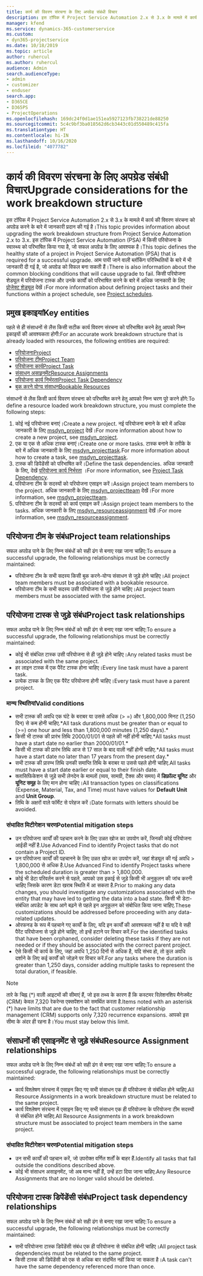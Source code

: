 ```yaml
---
title: कार्य की विवरण संरचना के लिए अपग्रेड संबंधी विचार
description: इस टॉपिक में Project Service Automation 2.x से 3.x के मामले में कार्य की विवरण संरचना को अपग्रेड करने के बारे में जानकारी प्रदान की गई है।
manager: kfend
ms.service: dynamics-365-customerservice
ms.custom:
- dyn365-projectservice
ms.date: 10/18/2019
ms.topic: article
author: ruhercul
ms.author: ruhercul
audience: Admin
search.audienceType:
- admin
- customizer
- enduser
search.app:
- D365CE
- D365PS
- ProjectOperations
ms.openlocfilehash: 169dc24f0d1ae151ea5927123fb738221de88250
ms.sourcegitcommit: 5c4c9bf3ba018562d6cb3443c01d550489c415fa
ms.translationtype: HT
ms.contentlocale: hi-IN
ms.lasthandoff: 10/16/2020
ms.locfileid: "4077782"
---
```

# <a name="upgrade-considerations-for-the-work-breakdown-structure"></a><span data-ttu-id="e37a7-103">कार्य की विवरण संरचना के लिए अपग्रेड संबंधी विचार</span><span class="sxs-lookup"><span data-stu-id="e37a7-103">Upgrade considerations for the work breakdown structure</span></span>
<span data-ttu-id="e37a7-104">इस टॉपिक में Project Service Automation 2.x से 3.x के मामले में कार्य की विवरण संरचना को अपग्रेड करने के बारे में जानकारी प्रदान की गई है।</span><span class="sxs-lookup"><span data-stu-id="e37a7-104">This topic provides information about upgrading the work breakdown structure from Project Service Automation 2.x to 3.x.</span></span> <span data-ttu-id="e37a7-105">इस टॉपिक में Project Service Automation (PSA) में किसी परियोजना के स्वास्थ्य को परिभाषित किया गया है, जो सफल अपग्रेड के लिए आवश्यक है।</span><span class="sxs-lookup"><span data-stu-id="e37a7-105">This topic defines the healthy state of a project in Project Service Automation (PSA) that is required for a successful upgrade.</span></span> <span data-ttu-id="e37a7-106">आम पायी जाने वाली ब्लॉकिंग परिस्थितियों के बारे में भी जानकारी दी गई है, जो अपग्रेड को विफल बना सकती हैं।</span><span class="sxs-lookup"><span data-stu-id="e37a7-106">There is also information about the common blocking conditions that will cause upgrade to fail.</span></span> <span data-ttu-id="e37a7-107">किसी परियोजना शेड्यूल में परियोजना टास्क और उनके कार्यों को परिभाषित करने के बारे में अधिक जानकारी के लिए [प्रोजेक्ट शेड्यूल](project-creating.md) देखें।</span><span class="sxs-lookup"><span data-stu-id="e37a7-107">For more information about defining project tasks and their functions within a project schedule, see [Project schedules](project-creating.md).</span></span>

## <a name="key-entities"></a><span data-ttu-id="e37a7-108">प्रमुख इकाइयां</span><span class="sxs-lookup"><span data-stu-id="e37a7-108">Key entities</span></span>
<span data-ttu-id="e37a7-109">पहले से ही संसाधनों से लैस किसी सटीक कार्य विवरण संरचना को परिभाषित करने हेतु आपको निम्न इकाइयों की आवश्यकता होगी:</span><span class="sxs-lookup"><span data-stu-id="e37a7-109">For an accurate work breakdown structure that is already loaded with resources, the following entities are required:</span></span>

- [<span data-ttu-id="e37a7-110">परियोजना</span><span class="sxs-lookup"><span data-stu-id="e37a7-110">Project</span></span>](https://docs.microsoft.com/dynamics365/customerengagement/on-premises/developer/entities/msdyn_project)
- [<span data-ttu-id="e37a7-111">परियोजना टीम</span><span class="sxs-lookup"><span data-stu-id="e37a7-111">Project Team</span></span>](https://docs.microsoft.com/dynamics365/customerengagement/on-premises/developer/entities/msdyn_projectteam)
- [<span data-ttu-id="e37a7-112">परियोजना कार्य</span><span class="sxs-lookup"><span data-stu-id="e37a7-112">Project Task</span></span>](https://docs.microsoft.com/dynamics365/customerengagement/on-premises/developer/entities/msdyn_projecttask)
- [<span data-ttu-id="e37a7-113">संसाधन असाइनमेंट</span><span class="sxs-lookup"><span data-stu-id="e37a7-113">Resource Assignments</span></span>](https://docs.microsoft.com/dynamics365/customerengagement/on-premises/developer/entities/msdyn_resourceassignment)
- [<span data-ttu-id="e37a7-114">परियोजना कार्य निर्भरता</span><span class="sxs-lookup"><span data-stu-id="e37a7-114">Project Task Dependency</span></span>](https://docs.microsoft.com/dynamics365/customerengagement/on-premises/developer/entities/msdyn_projecttaskdependency)
- [<span data-ttu-id="e37a7-115">बुक करने योग्य संसाधन</span><span class="sxs-lookup"><span data-stu-id="e37a7-115">Bookable Resources</span></span>](https://docs.microsoft.com/dynamics365/customerengagement/on-premises/developer/entities/bookableresource)

<span data-ttu-id="e37a7-116">संसाधनों से लैस किसी कार्य विवरण संरचना को परिभाषित करने हेतु आपको निम्न चरण पूरे करने होंगे:</span><span class="sxs-lookup"><span data-stu-id="e37a7-116">To define a resource loaded work breakdown structure, you must complete the following steps:</span></span>

1. <span data-ttu-id="e37a7-117">कोई नई परियोजना बनाएं।</span><span class="sxs-lookup"><span data-stu-id="e37a7-117">Create a new project.</span></span> <span data-ttu-id="e37a7-118">नई परियोजना बनाने के बारे में अधिक जानकारी के लिए [msdyn_project](https://docs.microsoft.com/dynamics365/customerengagement/on-premises/developer/entities/msdyn_project) देखें।</span><span class="sxs-lookup"><span data-stu-id="e37a7-118">For more information about how to create a new project, see [msdyn_project](https://docs.microsoft.com/dynamics365/customerengagement/on-premises/developer/entities/msdyn_project).</span></span>
2. <span data-ttu-id="e37a7-119">एक या एक से अधिक टास्क बनाएं।</span><span class="sxs-lookup"><span data-stu-id="e37a7-119">Create one or more tasks.</span></span> <span data-ttu-id="e37a7-120">टास्क बनाने के तरीके के बारे में अधिक जानकारी के लिए [msdyn_projecttask](https://docs.microsoft.com/dynamics365/customerengagement/on-premises/developer/entities/msdyn_projecttask).</span><span class="sxs-lookup"><span data-stu-id="e37a7-120">For more information about how to create a task, see [msdyn_projecttask](https://docs.microsoft.com/dynamics365/customerengagement/on-premises/developer/entities/msdyn_projecttask).</span></span>
3. <span data-ttu-id="e37a7-121">टास्क की डिपेंडेंसी को परिभाषित करें।</span><span class="sxs-lookup"><span data-stu-id="e37a7-121">Define the task dependencies.</span></span> <span data-ttu-id="e37a7-122">अधिक जानकारी के लिए, देखें [परियोजना कार्य निर्भरता](https://docs.microsoft.com/dynamics365/customerengagement/on-premises/developer/entities/msdyn_projecttaskdependency) ।</span><span class="sxs-lookup"><span data-stu-id="e37a7-122">For more information, see [Project Task Dependency](https://docs.microsoft.com/dynamics365/customerengagement/on-premises/developer/entities/msdyn_projecttaskdependency).</span></span>
4. <span data-ttu-id="e37a7-123">परियोजना टीम के सदस्यों को परियोजना एसाइन करें।</span><span class="sxs-lookup"><span data-stu-id="e37a7-123">Assign project team members to the project.</span></span> <span data-ttu-id="e37a7-124">अधिक जानकारी के लिए [msdyn_projectteam](https://docs.microsoft.com/dynamics365/customerengagement/on-premises/developer/entities/msdyn_projectteam) देखें।</span><span class="sxs-lookup"><span data-stu-id="e37a7-124">For more information, see [msdyn_projectteam](https://docs.microsoft.com/dynamics365/customerengagement/on-premises/developer/entities/msdyn_projectteam).</span></span>
5. <span data-ttu-id="e37a7-125">परियोजना टीम के सदस्यों को कार्य एसाइन करें।</span><span class="sxs-lookup"><span data-stu-id="e37a7-125">Assign project team members to the tasks.</span></span> <span data-ttu-id="e37a7-126">अधिक जानकारी के लिए [msdyn_resourceassignment](https://docs.microsoft.com/dynamics365/customerengagement/on-premises/developer/entities/msdyn_resourceassignment) देखें।</span><span class="sxs-lookup"><span data-stu-id="e37a7-126">For more information, see [msdyn_resourceassignment](https://docs.microsoft.com/dynamics365/customerengagement/on-premises/developer/entities/msdyn_resourceassignment).</span></span>

## <a name="project-team-relationships"></a><span data-ttu-id="e37a7-127">परियोजना टीम के संबंध</span><span class="sxs-lookup"><span data-stu-id="e37a7-127">Project team relationships</span></span>

<span data-ttu-id="e37a7-128">सफल अपग्रेड पाने के लिए निम्न संबंधों को सही ढंग से बनाए रखा जाना चाहिए:</span><span class="sxs-lookup"><span data-stu-id="e37a7-128">To ensure a successful upgrade, the following relationships must be correctly maintained:</span></span>
- <span data-ttu-id="e37a7-129">परियोजना टीम के सभी सदस्य किसी बुक करने-योग्य संसाधन से जुड़े होने चाहिए।</span><span class="sxs-lookup"><span data-stu-id="e37a7-129">All project team members must be associated with a bookable resource.</span></span>
- <span data-ttu-id="e37a7-130">परियोजना टीम के सभी सदस्य उसी परियोजना से जुड़े होने चाहिए।</span><span class="sxs-lookup"><span data-stu-id="e37a7-130">All project team members must be associated with the same project.</span></span> 

## <a name="project-task-relationships"></a><span data-ttu-id="e37a7-131">परियोजना टास्क से जुड़े संबंध</span><span class="sxs-lookup"><span data-stu-id="e37a7-131">Project task relationships</span></span>
<span data-ttu-id="e37a7-132">सफल अपग्रेड पाने के लिए निम्न संबंधों को सही ढंग से बनाए रखा जाना चाहिए:</span><span class="sxs-lookup"><span data-stu-id="e37a7-132">To ensure a successful upgrade, the following relationships must be correctly maintained:</span></span>

- <span data-ttu-id="e37a7-133">कोई भी संबंधित टास्क उसी परियोजना से ही जुड़े होने चाहिए।</span><span class="sxs-lookup"><span data-stu-id="e37a7-133">Any related tasks must be associated with the same project.</span></span>
- <span data-ttu-id="e37a7-134">हर लाइन टास्क में एक पैरेंट टास्क होना चाहिए।</span><span class="sxs-lookup"><span data-stu-id="e37a7-134">Every line task must have a parent task.</span></span>
- <span data-ttu-id="e37a7-135">प्रत्येक टास्क के लिए एक पैरेंट परियोजना होनी चाहिए।</span><span class="sxs-lookup"><span data-stu-id="e37a7-135">Every task must have a parent project.</span></span>

### <a name="valid-conditions"></a><span data-ttu-id="e37a7-136">मान्य स्थितियां</span><span class="sxs-lookup"><span data-stu-id="e37a7-136">Valid conditions</span></span>

- <span data-ttu-id="e37a7-137">सभी टास्क की अवधि एक घंटे के बराबर या उससे अधिक (> =) और 1,800,000 मिनट (1,250 दिन) से कम होनी चाहिए.\*</span><span class="sxs-lookup"><span data-stu-id="e37a7-137">All task durations must be greater than or equal to (>=) one hour and less than 1,800,000 minutes (1,250 days).\*</span></span>
- <span data-ttu-id="e37a7-138">किसी भी टास्क की प्रारंभ तिथि 2000/01/01 से पहले की नहीं होनी चाहिए.\*</span><span class="sxs-lookup"><span data-stu-id="e37a7-138">All tasks must have a start date no earlier than 2000/01/01.\*</span></span>
- <span data-ttu-id="e37a7-139">किसी भी टास्क की प्रारंभ तिथि आज से 17 साल के बाद वाली नहीं होनी चाहिए.\*</span><span class="sxs-lookup"><span data-stu-id="e37a7-139">All tasks must have a start date no later than 17 years from the present day.\*</span></span>
- <span data-ttu-id="e37a7-140">सभी टास्क की प्रारम्भ तिथि उनकी समाप्ति तिथि के बराबर या उससे पहले होनी चाहिए.</span><span class="sxs-lookup"><span data-stu-id="e37a7-140">All tasks must have a start date earlier or equal to their finish date.</span></span>
- <span data-ttu-id="e37a7-141">क्लासिफिकेशन से जुड़े सभी लेनदेन के मामलों (व्यय, सामग्री, टैक्स और समय) में **डिफ़ॉल्ट यूनिट** और **यूनिट समूह** के लिए मान होना चाहिए।</span><span class="sxs-lookup"><span data-stu-id="e37a7-141">All transaction types on classifications (Expense, Material, Tax, and Time) must have values for **Default Unit** and **Unit Group**.</span></span>
- <span data-ttu-id="e37a7-142">तिथि के अक्षरों वाले फॉर्मेट से परेहज करें।</span><span class="sxs-lookup"><span data-stu-id="e37a7-142">Date formats with letters should be avoided.</span></span>

### <a name="potential-mitigation-steps"></a><span data-ttu-id="e37a7-143">संभावित मिटीगेशन चरण</span><span class="sxs-lookup"><span data-stu-id="e37a7-143">Potential mitigation steps</span></span>
- <span data-ttu-id="e37a7-144">उन परियोजना कार्यों की पहचान करने के लिए उन्नत खोज का उपयोग करें, जिनकी कोई परियोजना आईडी नहीं है.</span><span class="sxs-lookup"><span data-stu-id="e37a7-144">Use Advanced Find to identify Project tasks that do not contain a Project ID.</span></span>
- <span data-ttu-id="e37a7-145">उन परियोजना कार्यों की पहचानने के लिए उन्नत खोज का उपयोग करें, जहां शेड्यूल की गई अवधि > 1,800,000 से अधिक है.</span><span class="sxs-lookup"><span data-stu-id="e37a7-145">Use Advanced Find to identify Project tasks where the scheduled duration is greater than > 1,800,000.</span></span>
- <span data-ttu-id="e37a7-146">कोई भी डेटा परिवर्तन करने से पहले, आपको उस इकाई से जुड़े किसी भी अनुकूलन की जांच करनी चाहिए जिसके कारण डेटा खराब स्थिति में आ सकता है.</span><span class="sxs-lookup"><span data-stu-id="e37a7-146">Prior to making any data changes, you should investigate any customizations associated with the entity that may have led to getting the data into a bad state.</span></span> <span data-ttu-id="e37a7-147">किसी भी डेटा-संबंधित अपडेट के साथ आगे बढ़ने से पहले इन अनुकूलन को संबोधित किया जाना चाहिए.</span><span class="sxs-lookup"><span data-stu-id="e37a7-147">These customizations should be addressed before proceeding with any data-related updates.</span></span>
- <span data-ttu-id="e37a7-148">ओरफनड के रूप में पहचाने गए कार्यों के लिए, यदि इन कार्यों की आवश्यकता नहीं है या यदि वे सही पैरेंट परियोजना से जुड़े होने चाहिए, तो इन्हें हटाने पर विचार करें.</span><span class="sxs-lookup"><span data-stu-id="e37a7-148">For the identified tasks that have been orphaned, consider deleting these tasks if they are not needed or if they should be associated with the correct parent project.</span></span>
- <span data-ttu-id="e37a7-149">ऐसे किसी भी कार्य के लिए, जहां अवधि 1,250 दिनों से अधिक है, यदि संभव हो, तो कुल अवधि दर्शाने के लिए कई कार्यों को जोड़ने पर विचार करें.</span><span class="sxs-lookup"><span data-stu-id="e37a7-149">For any tasks where the duration is greater than 1,250 days, consider adding multiple tasks to represent the total duration, if feasible.</span></span>

> [!NOTE]
> <span data-ttu-id="e37a7-150">तारे के चिह्न (\*) वाली आइटमों की सीमाएं हैं, जो इस तथ्य के कारण हैं कि कस्टमर रिलेशनशिप मैनेजमेंट (CRM) केवल 7,320 रेकरेन्स एक्सपेंशन को समर्थित करता है.</span><span class="sxs-lookup"><span data-stu-id="e37a7-150">Items noted with an asterisk (\*) have limits that are due to the fact that customer relationship management (CRM) supports only 7,320 recurrence expansions.</span></span> <span data-ttu-id="e37a7-151">आपको इस सीमा के अंदर ही रहना है।</span><span class="sxs-lookup"><span data-stu-id="e37a7-151">You must stay below this limit.</span></span>

## <a name="resource-assignment-relationships"></a><span data-ttu-id="e37a7-152">संसाधनों की एसाइनमेंट से जुड़े संबंध</span><span class="sxs-lookup"><span data-stu-id="e37a7-152">Resource Assignment relationships</span></span>
<span data-ttu-id="e37a7-153">सफल अपग्रेड पाने के लिए निम्न संबंधों को सही ढंग से बनाए रखा जाना चाहिए:</span><span class="sxs-lookup"><span data-stu-id="e37a7-153">To ensure a successful upgrade, the following relationships must be correctly maintained:</span></span>

- <span data-ttu-id="e37a7-154">कार्य विश्लेषण संरचना में एसाइन किए गए सभी संसाधन एक ही परियोजना से संबंधित होने चाहिए.</span><span class="sxs-lookup"><span data-stu-id="e37a7-154">All Resource Assignments in a work breakdown structure must be related to the same project.</span></span>
- <span data-ttu-id="e37a7-155">कार्य विश्लेषण संरचना में एसाइन किए गए सभी संसाधन एक ही परियोजना के परियोजना टीम सदस्यों से संबंधित होने चाहिए.</span><span class="sxs-lookup"><span data-stu-id="e37a7-155">All Resource Assignments in a work breakdown structure must be associated to project team members in the same project.</span></span>

### <a name="potential-mitigation-steps"></a><span data-ttu-id="e37a7-156">संभावित मिटीगेशन चरण</span><span class="sxs-lookup"><span data-stu-id="e37a7-156">Potential mitigation steps</span></span>
- <span data-ttu-id="e37a7-157">उन सभी कार्यों की पहचान करें, जो उपरोक्त वर्णित शर्तों के बाहर हैं.</span><span class="sxs-lookup"><span data-stu-id="e37a7-157">Identify all tasks that fall outside the conditions described above.</span></span>  
- <span data-ttu-id="e37a7-158">कोई भी संसाधन असाइनमेंट, जो अब मान्य नहीं हैं, उन्हें हटा दिया जाना चाहिए.</span><span class="sxs-lookup"><span data-stu-id="e37a7-158">Any Resource Assignments that are no longer valid should be deleted.</span></span>

## <a name="project-task-dependency-relationships"></a><span data-ttu-id="e37a7-159">परियोजना टास्क डिपेंडेंसी संबंध</span><span class="sxs-lookup"><span data-stu-id="e37a7-159">Project task dependency relationships</span></span>
<span data-ttu-id="e37a7-160">सफल अपग्रेड पाने के लिए निम्न संबंधों को सही ढंग से बनाए रखा जाना चाहिए:</span><span class="sxs-lookup"><span data-stu-id="e37a7-160">To ensure a successful upgrade, the following relationships must be correctly maintained:</span></span>

- <span data-ttu-id="e37a7-161">सभी परियोजना टास्क डिपेंडेंसी संबंध एक ही परियोजना से संबंधित होनी चाहिए।</span><span class="sxs-lookup"><span data-stu-id="e37a7-161">All project task dependencies must be related to the same project.</span></span>
- <span data-ttu-id="e37a7-162">किसी टास्क की डिपेंडेंसी को एक से अधिक बार संदर्भित नहीं किया जा सकता है।</span><span class="sxs-lookup"><span data-stu-id="e37a7-162">A task can't have the same dependency referenced more than once.</span></span>
